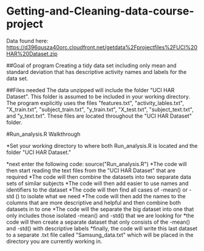 # Getting-and-Cleaning-data-course-project

Data found here: 
https://d396qusza40orc.cloudfront.net/getdata%2Fprojectfiles%2FUCI%20HAR%20Dataset.zip 

##Goal of program
Creating a tidy data set including only mean and standard deviation that has descriptive activity names and labels for the data set.

##Files needed
The data unzipped will include the folder "UCI HAR Dataset". This folder is assumed to be included in your working directory. 
The program explicitly uses the files "features.txt", "activity_lables.txt", "X_train.txt", "subject_train.txt", "y_train.txt", 
"X_test.txt", "subject_text.txt", and "y_text.txt". These files are located throughout the "UCI HAR Dataset" folder.

#Run_analysis.R Walkthrough

*Set your working directory to where both Run_analysis.R is located and the folder "UCI HAR Dataset."

*next enter the following code: source("Run_analysis.R")
*The code will then start reading the text files from the "UCI HAR Dataset" that are required
*The code will then combine the datasets into two separate data sets of similar subjects
*The code will then add easier to use names and identifiers to the dataset
*The code will then find all cases of -mean() or -std () to isolate what we need
*The code will then add the names to the columns that are more descriptive and helpful and then combine both datasets in to one
*The code will the separate the big dataset into one that only includes those isolated -mean() and -std() that we are looking for
*the code will then create a separate dataset that only consists of the -mean() and -std() with descriptive labels
*finally, the code will write this last dataset to a separate .txt file called "Samsung_data.txt" which will be placed in the 
directory you are currently working in.
